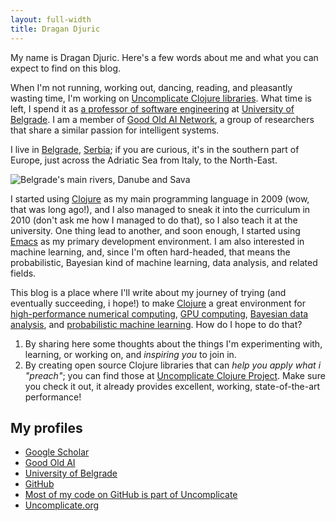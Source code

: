 ```yaml
---
layout: full-width
title: Dragan Djuric
---
```


My name is Dragan Djuric. Here's a few words about me and what you can expect to find on this blog.

When I'm not running, working out, dancing, reading, and pleasantly wasting time, I'm working on [Uncomplicate Clojure libraries](http://uncomplicate.org). What time is left, I spend it as [a professor of software engineering](http://www.fon.bg.ac.rs/eng/about-fos/academic-staff/dragan-djuric/) at [University of Belgrade](http://bg.ac.rs/en/index.php). I am a member of [Good Old AI Network](http://goodoldai.org/people), a group of researchers that share a similar passion for intelligent systems.

I live in [Belgrade](https://en.wikipedia.org/wiki/Belgrade), [Serbia](https://en.wikipedia.org/wiki/Serbia); if you are curious, it's in the southern part of Europe, just across the Adriatic Sea from Italy, to the North-East.

![Belgrade's main rivers, Danube and Sava](https://upload.wikimedia.org/wikipedia/commons/thumb/d/db/The_confluence_of_the_Sava_into_the_Danube_at_Belgrade.jpg/1280px-The_confluence_of_the_Sava_into_the_Danube_at_Belgrade.jpg)

I started using [Clojure](http://clojure.org/) as my main programming language in 2009 (wow, that was long ago!), and I also managed to sneak it into the curriculum in 2010 (don't ask me how I managed to do that), so I also teach it at the university. One thing lead to another, and soon enough, I started using [Emacs](http://batsov.com/prelude/) as my primary development environment. I am also interested in machine learning, and, since I'm often hard-headed, that means the probabilistic, Bayesian kind of machine learning, data analysis, and related fields.

This blog is a place where I'll write about my journey of trying (and eventually succeeding, i hope!) to make [Clojure](http://clojure.org/) a great environment for [high-performance numerical computing](http://searchenterpriselinux.techtarget.com/definition/high-performance-computing), [GPU computing](https://en.wikipedia.org/wiki/General-purpose_computing_on_graphics_processing_units), [Bayesian data analysis](http://doingbayesiandataanalysis.blogspot.rs/), and [probabilistic machine learning](https://www.cs.ubc.ca/~murphyk/MLbook/). How do I hope to do that?

1. By sharing here some thoughts about the things I'm experimenting with, learning, or working on, and *inspiring you* to join in.
2. By creating open source Clojure libraries that can *help you apply what i "preach"*; you can find those at [Uncomplicate Clojure Project](http://uncomplicate.org). Make sure you check it out, it already provides excellent, working, state-of-the-art performance!

## My profiles

- [Google Scholar](https://scholar.google.com/citations?user=bDd0r1gAAAAJ)
- [Good Old AI](http://goodoldai.org/dragan_djuric)
- [University of Belgrade](http://www.fon.bg.ac.rs/eng/about-fos/academic-staff/dragan-djuric/)
- [GitHub](http://github.com/blueberry)
- [Most of my code on GitHub is part of Uncomplicate](http://github.com/uncomplicate)
- [Uncomplicate.org](http://uncomplicate.org)

